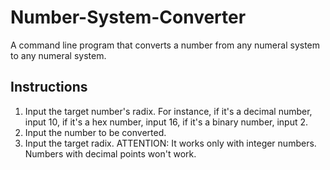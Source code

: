 # Number-System-Converter
A command line program that converts a number from any numeral system to any numeral system.
## Instructions
1. Input the target number's radix. For instance, if it's a decimal number, input 10, if it's a hex number, input 16, if it's a binary number, input 2.
2. Input the number to be converted. 
3. Input the target radix. 
ATTENTION: It works only with integer numbers. Numbers with decimal points won't work.
